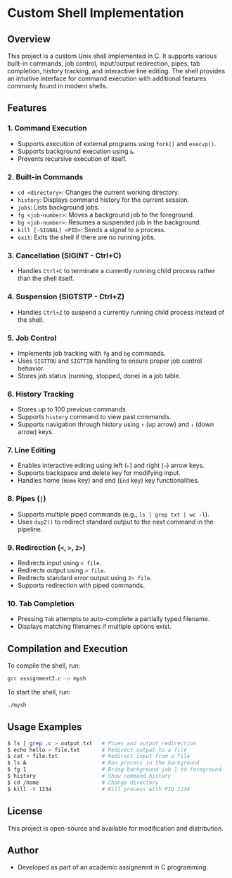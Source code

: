 # Custom Shell Implementation

## Overview

This project is a custom Unix shell implemented in C. It supports various built-in commands, job control, input/output redirection, pipes, tab completion, history tracking, and interactive line editing. The shell provides an intuitive interface for command execution with additional features commonly found in modern shells.

## Features

### 1. **Command Execution**

- Supports execution of external programs using `fork()` and `execvp()`.
- Supports background execution using `&`.
- Prevents recursive execution of itself.

### 2. **Built-in Commands**

- `cd <directory>`: Changes the current working directory.
- `history`: Displays command history for the current session.
- `jobs`: Lists background jobs.
- `fg <job-number>`: Moves a background job to the foreground.
- `bg <job-number>`: Resumes a suspended job in the background.
- `kill [-SIGNAL] <PID>`: Sends a signal to a process.
- `exit`: Exits the shell if there are no running jobs.

### 3. **Cancellation (SIGINT - Ctrl+C)**

- Handles `Ctrl+C` to terminate a currently running child process rather than the shell itself.

### 4. **Suspension (SIGTSTP - Ctrl+Z)**

- Handles `Ctrl+Z` to suspend a currently running child process instead of the shell.

### 5. **Job Control**

- Implements job tracking with `fg` and `bg` commands.
- Uses `SIGTTOU` and `SIGTTIN` handling to ensure proper job control behavior.
- Stores job status (running, stopped, done) in a job table.

### 6. **History Tracking**

- Stores up to 100 previous commands.
- Supports `history` command to view past commands.
- Supports navigation through history using `↑` (up arrow) and `↓` (down arrow) keys.

### 7. **Line Editing**

- Enables interactive editing using left (`←`) and right (`→`) arrow keys.
- Supports backspace and delete key for modifying input.
- Handles home (`Home` key) and end (`End` key) key functionalities.

### 8. **Pipes (`|`)**

- Supports multiple piped commands (e.g., `ls | grep txt | wc -l`).
- Uses `dup2()` to redirect standard output to the next command in the pipeline.

### 9. **Redirection (`<`, `>`, `2>`)**

- Redirects input using `< file`.
- Redirects output using `> file`.
- Redirects standard error output using `2> file`.
- Supports redirection with piped commands.

### 10. **Tab Completion**

- Pressing `Tab` attempts to auto-complete a partially typed filename.
- Displays matching filenames if multiple options exist.

## Compilation and Execution

To compile the shell, run:

```sh
gcc assignment3.c -o mysh
```

To start the shell, run:

```sh
./mysh
```

## Usage Examples

```sh
$ ls | grep .c > output.txt   # Pipes and output redirection
$ echo hello > file.txt       # Redirect output to a file
$ cat < file.txt              # Redirect input from a file
$ ls &                        # Run process in the background
$ fg 1                        # Bring background job 1 to foreground
$ history                     # Show command history
$ cd /home                    # Change directory
$ kill -9 1234                # Kill process with PID 1234
```

## License

This project is open-source and available for modification and distribution.

## Author

- Developed as part of an academic assignemnt in C programming.
